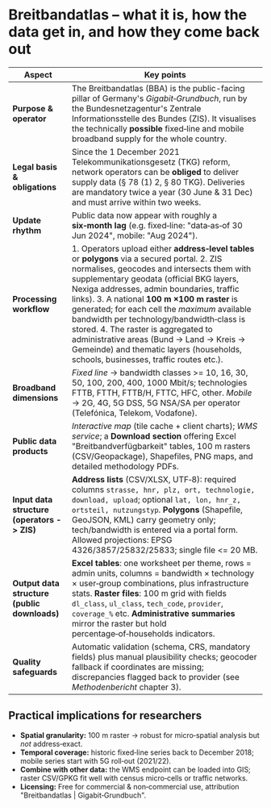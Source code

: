 # Breitbandatlas – what it is, how the data get in, and how they come back out

| Aspect | Key points |
|--------|------------|
| **Purpose & operator** | The Breitbandatlas (BBA) is the public-facing pillar of Germany's *Gigabit‑Grundbuch*, run by the Bundesnetzagentur's Zentrale Informationsstelle des Bundes (ZIS). It visualises the technically **possible** fixed‑line and mobile broadband supply for the whole country. |
| **Legal basis & obligations** | Since the 1 December 2021 Telekommunikationsgesetz (TKG) reform, network operators can be **obliged** to deliver supply data (§ 78 (1) 2, § 80 TKG). Deliveries are mandatory twice a year (30 June & 31 Dec) and must arrive within two weeks. |
| **Update rhythm** | Public data now appear with roughly a **six‑month lag** (e.g. fixed‑line: "data‑as‑of 30 Jun 2024", mobile: "Aug 2024"). |
| **Processing workflow** | 1. Operators upload either **address‑level tables** or **polygons** via a secured portal. 2. ZIS normalises, geocodes and intersects them with supplementary geodata (official BKG layers, Nexiga addresses, admin boundaries, traffic links). 3. A national **100 m ×100 m raster** is generated; for each cell the *maximum* available bandwidth per technology/bandwidth‑class is stored. 4. The raster is aggregated to administrative areas (Bund -> Land -> Kreis -> Gemeinde) and thematic layers (households, schools, businesses, traffic routes etc.). |
| **Broadband dimensions** | *Fixed line* -> bandwidth classes >= 10, 16, 30, 50, 100, 200, 400, 1000 Mbit/s; technologies FTTB, FTTH, FTTB/H, FTTC, HFC, other. *Mobile* -> 2G, 4G, 5G DSS, 5G NSA/SA per operator (Telefónica, Telekom, Vodafone). |
| **Public data products** | *Interactive map* (tile cache + client charts); *WMS service*; a **Download section** offering Excel "Breitbandverfügbarkeit" tables, 100 m rasters (CSV/Geopackage), Shapefiles, PNG maps, and detailed methodology PDFs. |
| **Input data structure (operators -> ZIS)** | **Address lists** (CSV/XLSX, UTF‑8): required columns `strasse, hnr, plz, ort, technologie, download, upload`; optional `lat, lon, hnr_z, ortsteil, nutzungstyp`. **Polygons** (Shapefile, GeoJSON, KML) carry geometry only; tech/bandwidth is entered via a portal form. Allowed projections: EPSG 4326/3857/25832/25833; single file <= 20 MB. |
| **Output data structure (public downloads)** | **Excel tables**: one worksheet per theme, rows = admin units, columns = bandwidth × technology × user‑group combinations, plus infrastructure stats. **Raster files**: 100 m grid with fields `dl_class`, `ul_class`, `tech_code`, `provider`, `coverage_%` etc. **Administrative summaries** mirror the raster but hold percentage‑of‑households indicators. |
| **Quality safeguards** | Automatic validation (schema, CRS, mandatory fields) plus manual plausibility checks; geocoder fallback if coordinates are missing; discrepancies flagged back to provider (see *Methodenbericht* chapter 3). |

## Practical implications for researchers

* **Spatial granularity:** 100 m raster -> robust for micro‑spatial analysis but *not* address‑exact.  
* **Temporal coverage:** historic fixed‑line series back to December 2018; mobile series start with 5G roll‑out (2021/22).  
* **Combine with other data:** the WMS endpoint can be loaded into GIS; raster CSV/GPKG fit well with census micro‑cells or traffic networks.  
* **Licensing:** Free for commercial & non‑commercial use, attribution "Breitbandatlas | Gigabit‑Grundbuch".
